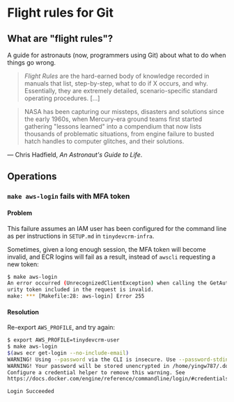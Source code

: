 # Flight rules for Git

## What are "flight rules"?

A guide for astronauts (now, programmers using Git) about what to do when things go wrong.

>  *Flight Rules* are the hard-earned body of knowledge recorded in manuals that list, step-by-step, what to do if X occurs, and why. Essentially, they are extremely detailed, scenario-specific standard operating procedures. [...]

> NASA has been capturing our missteps, disasters and solutions since the early 1960s, when Mercury-era ground teams first started gathering "lessons learned" into a compendium that now lists thousands of problematic situations, from engine failure to busted hatch handles to computer glitches, and their solutions.

&mdash; Chris Hadfield, *An Astronaut's Guide to Life*.

## Operations

### `make aws-login` fails with MFA token

#### Problem

This failure assumes an IAM user has been configured for the command line as per
instructions in `SETUP.md` in `tinydevcrm-infra`.

Sometimes, given a long enough session, the MFA token will become invalid, and
ECR logins will fail as a result, instead of `awscli` requesting a new token:

```bash
$ make aws-login
An error occurred (UnrecognizedClientException) when calling the GetAuthorizationToken operation: The sec
urity token included in the request is invalid.
make: *** [Makefile:28: aws-login] Error 255
```

#### Resolution

Re-export `AWS_PROFILE`, and try again:

```bash
$ export AWS_PROFILE=tinydevcrm-user
$ make aws-login
$(aws ecr get-login --no-include-email)
WARNING! Using --password via the CLI is insecure. Use --password-stdin.
WARNING! Your password will be stored unencrypted in /home/yingw787/.docker/config.json.
Configure a credential helper to remove this warning. See
https://docs.docker.com/engine/reference/commandline/login/#credentials-store

Login Succeeded
```
